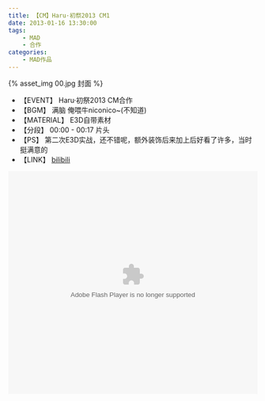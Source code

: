 ```yaml
---
title: 【CM】Haru·初祭2013 CM1
date: 2013-01-16 13:30:00
tags: 
    - MAD
    - 合作
categories:
    - MAD作品
---
```


{% asset_img 00.jpg 封面 %}

+ 【EVENT】 Haru·初祭2013 CM合作  
+ 【BGM】 满脑 俺喂牛niconico~(不知道)  
+ 【MATERIAL】 E3D自带素材  
+ 【分段】 00:00 - 00:17 片头  
+ 【PS】 第二次E3D实战，还不错呢，额外装饰后来加上后好看了许多，当时挺满意的    
+ 【LINK】 [bilibili](http://www.bilibili.com/video/av442115/?zw)  
  
<!-- more -->
<embed height="450" width="100%" quality="high" allowfullscreen="true" type="application/x-shockwave-flash" src="http://static.hdslb.com/miniloader.swf" flashvars="aid=442115&page=1" pluginspage="http://www.adobe.com/shockwave/download/download.cgi?P1_Prod_Version=ShockwaveFlash"></embed>